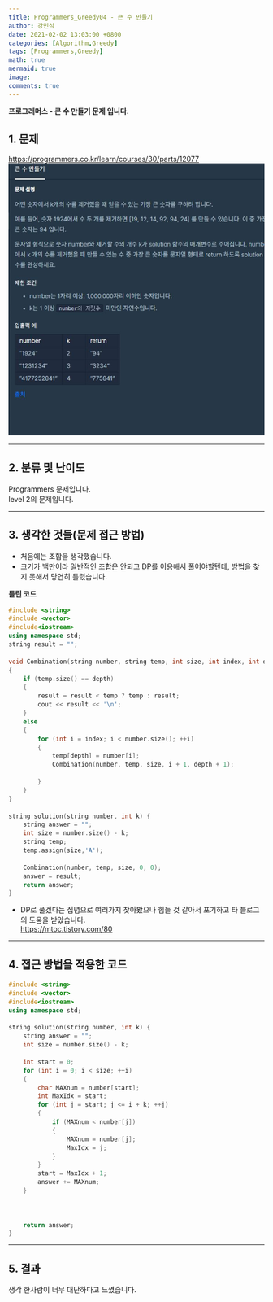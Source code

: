 ```yaml
---
title: Programmers_Greedy04 - 큰 수 만들기
author: 강민석
date: 2021-02-02 13:03:00 +0800
categories: [Algorithm,Greedy]
tags: [Programmers,Greedy]
math: true
mermaid: true
image: 
comments: true
---
```


**프로그래머스 - 큰 수 만들기 문제 입니다.**

## 1. 문제
<https://programmers.co.kr/learn/courses/30/parts/12077>
![](/assets/img/sample/Programmers/Greedy04/Problem.JPG)  


-----  

## 2. 분류 및 난이도

Programmers 문제입니다.  
level 2의 문제입니다.  

-----  

## 3. 생각한 것들(문제 접근 방법)

- 처음에는 조합을 생각했습니다.
- 크기가 백만이라 일반적인 조합은 안되고 DP를 이용해서 풀어야할텐데, 방법을 찾지 못해서 당연히 틀렸습니다.  


**틀린 코드**
```c++
#include <string>
#include <vector>
#include<iostream>
using namespace std;
string result = "";

void Combination(string number, string temp, int size, int index, int depth)
{
    if (temp.size() == depth)
    {
        result = result < temp ? temp : result;
        cout << result << '\n';
    }
    else
    {
        for (int i = index; i < number.size(); ++i)
        {
            temp[depth] = number[i];
            Combination(number, temp, size, i + 1, depth + 1);

        }
    }
}

string solution(string number, int k) {
    string answer = "";
    int size = number.size() - k;
    string temp;
    temp.assign(size,'A');

    Combination(number, temp, size, 0, 0);
    answer = result;
    return answer;
}
```

- DP로 풀겠다는 집념으로 여러가지 찾아봤으나 힘들 것 같아서 포기하고 타 블로그의 도움을 받았습니다.  
<https://mtoc.tistory.com/80>

-----  

## 4. 접근 방법을 적용한 코드

```c++
#include <string>
#include <vector>
#include<iostream>
using namespace std;

string solution(string number, int k) {
    string answer = "";
    int size = number.size() - k;
    
    int start = 0;
    for (int i = 0; i < size; ++i)
    {
        char MAXnum = number[start];
        int MaxIdx = start;
        for (int j = start; j <= i + k; ++j)
        {
            if (MAXnum < number[j])
            {
                MAXnum = number[j];
                MaxIdx = j;
            }
        }
        start = MaxIdx + 1;
        answer += MAXnum;
    }


    
    return answer;
}
```
-----

## 5. 결과
생각 한사람이 너무 대단하다고 느꼈습니다.  














 
